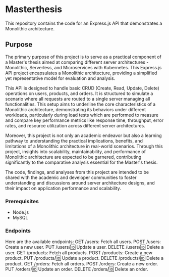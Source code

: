 # Masterthesis

This repository contains the code for an Express.js API that demonstrates a Monolithic architecture. 

## Purpose

The primary purpose of this project is to serve as a practical component of a Master's thesis aimed at comparing different server architectures - Monolithic, Serverless, and Microservices with Kubernetes. This Express.js API project encapsulates a Monolithic architecture, providing a simplified yet representative model for evaluation and analysis.

This API is designed to handle basic CRUD (Create, Read, Update, Delete) operations on users, products, and orders. It is structured to simulate a scenario where all requests are routed to a single server managing all functionalities. This setup aims to underline the core characteristics of a Monolithic architecture, demonstrating its behaviors under different workloads, particularly during load tests which are performed to measure and compare key performance metrics like response time, throughput, error rates, and resource utilization across different server architectures.

Moreover, this project is not only an academic endeavor but also a learning pathway to understanding the practical implications, benefits, and limitations of a Monolithic architecture in real-world scenarios. Through this project, insights into scalability, maintainability, and performance of Monolithic architecture are expected to be garnered, contributing significantly to the comparative analysis essential for the Master's thesis.

The code, findings, and analyses from this project are intended to be shared with the academic and developer communities to foster understanding and discussions around server architecture designs, and their impact on application performance and scalability.

### Prerequisites

- Node.js
- MySQL

### Endpoints

Here are the available endpoints:
GET /users: Fetch all users.
POST /users: Create a new user.
PUT /users/:id: Update a user.
DELETE /users/:id: Delete a user.
GET /products: Fetch all products.
POST /products: Create a new product.
PUT /products/:id: Update a product.
DELETE /products/:id: Delete a product.
GET /orders: Fetch all orders.
POST /orders: Create a new order.
PUT /orders/:id: Update an order.
DELETE /orders/:id: Delete an order.


